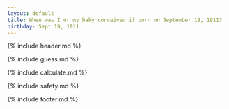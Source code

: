 ```yaml
---
layout: default
title: When was I or my baby conceived if born on September 19, 1911?
birthday: Sept 19, 1911
---
```


{% include header.md %}

{% include guess.md %}

{% include calculate.md %}

{% include safety.md %}

{% include footer.md %}



